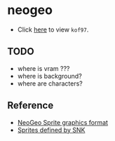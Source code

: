 # neogeo

* Click [here](https://bombzj.github.io/arcade-sprite-viewer/?kof97) to view `kof97`.

## TODO
* where is vram ???
* where is background?
* where are characters?

## Reference
* [NeoGeo Sprite graphics format](https://wiki.neogeodev.org/index.php?title=Sprite_graphics_format)
* [Sprites defined by SNK](https://wiki.neogeodev.org/index.php?title=Sprites)
